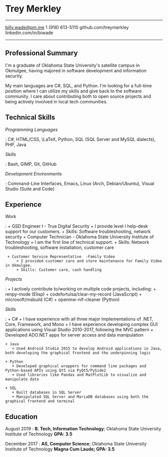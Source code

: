 
Trey Merkley
============

-------------------     ----------------------------
billy.wade@pm.me                    1 (918) 613-5110
github.com/treymerkley          linkedin.com/in/biwade
-------------------     ----------------------------



Professional Summary
--------------------
I'm a graduate of Oklahoma State University's satellite campus in Okmulgee, having majored in software development and information security.

My main languages are C#, SQL, and Python. I'm looking for a full-time position where I can utilize my skills and give back to the software community. I care about contributing both to open source projects and being actively involved in local tech communities.

<!-- I am skilled standard IT technician work, including customer service, managing Active Directory systems, resetting passwords and assisting users with whatever they need. Being an IT technician is being part of the community, and I will always play my part.-->

Technical Skills
-----------------

*Programming Languages*

:    C#, HTML/CSS, \LaTeX, Python, SQL (SQL Server and MySQL dialects), PHP, Java


*Skills*

:   Bash, GIMP, Git, GitHub<!-- , Active Directory, Windows Server, ConnectWise Manage Ticketing System, ProLaw, Printer Installation, Hardware and Software Troubleshooting, Network Administration -->


*Development Environments*

:  Command-Line Interfaces, Emacs, Linux (Arch, Debian/Ubuntu), Visual Studio (Suite and Code)


Experience
---------------

*Work*

:    + GSD Engineer I - True Digital Security
		+ I provide level I help-desk support for our customers.
		+ Skills: Software troubleshooting, network security
	 + Computer Technician - Oklahoma State University Institute of Technology <!--- Oklahoma State University Institute of Technology, May 2018 - Present-->
	    + I am the first line of technical support.
		<!-- + I was the first line of technical support for the entire student body of OSUIT. -->
		+ Skills: Network troubleshooting, software installation, customer care
<!--	 + T-Mobile
		 + I sold T-Mobile and Family Mobile accessories in Walmarts in the Tulsa area.
		 + Skills: Mobile device troubleshooting, providing unique solutions for customers-->
	 + Customer Service Representative  -Family Video
		 + I provided customer care and store maintenance for Family Video in Okmulgee.
		 + Skills: Customer care, cash handling
<!--	I provide support to all of the students on campus, in addition to assisting the desk workers
	in any way that makes our team work better as a whole. -->

*Projects*

:   + I actively contribute to/working on multiple code projects, including:
		+ renpy-mode (Elisp)
		+ codefortulsa/clear-my-record (JavaScript)
		+ microsoft/msbuild (C#)
		+ openmw-nif-cleaner (Python)

<!-- :   + I currently work on a few different hobby network administration projects, including: -->
<!-- 		+ File servers -->
<!-- 		+ Home theater PCs -->
<!-- 		+ Linux workstations -->

<!--:   Promoting data driven methodologies within the school system. I made my job as a desk attendant
    at OSUIT's Residential Life department a project in digitizing their workflow to increase the
    department's understanding of the student body, like converting paper forms to Google Forms format
    for easy-to-interpret results. -->

*Skills*

:   + C#
       + I have experience with all three major implementations of .NET, Core, Framework, and Mono
       + I have experience developing complex GUI applications using Visual Studio 2010-2017, following the MVC pattern
       + Developed ADO.NET apps for server access and data manipulation

    + Java
       + Used Android Studio 2015 to develop Android applications in Java, both developing the graphical frontend and the underpinning logic

    + Python
       + Developed graphical wrappers for command line packages and Python-based APIs using Qt5 via PyQt5/PySide2
       + Used libraries like Pandas and MatPlotLib to visualize and manipulate data

    + SQL
       + Built databases in SQL Server
       + Manipulated SQL Server and MariaDB databases using both the graphical frontend and terminal

Education
---------

August 2019
:   **B. Tech, Information Technology**; Oklahoma State University Institute of Technology **GPA: 3.5**

December 2017
:   **AS, Computer Science**; Oklahoma State University Institute of Technology **Magna Cum Laude; GPA: 3.5**
